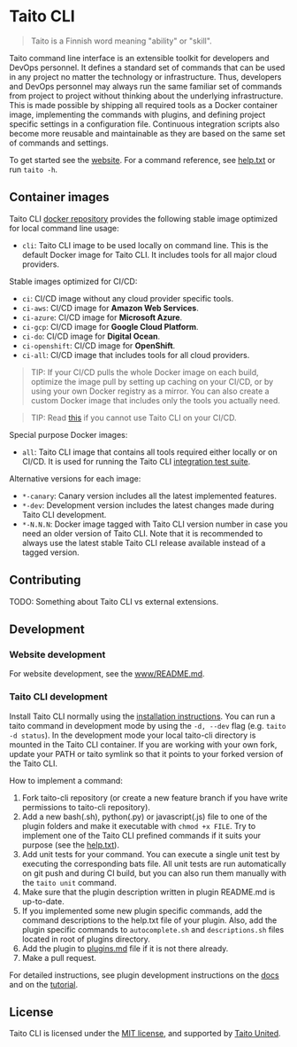 # Taito CLI

> Taito is a Finnish word meaning "ability" or "skill".

Taito command line interface is an extensible toolkit for developers and DevOps personnel. It defines a standard set of commands that can be used in any project no matter the technology or infrastructure. Thus, developers and DevOps personnel may always run the same familiar set of commands from project to project without thinking about the underlying infrastructure. This is made possible by shipping all required tools as a Docker container image, implementing the commands with plugins, and defining project specific settings in a configuration file. Continuous integration scripts also become more reusable and maintainable as they are based on the same set of commands and settings.

To get started see the [website](https://taitounited.github.io/taito-cli/). For a command reference, see [help.txt](https://github.com/TaitoUnited/taito-cli/blob/master/help.txt) or run `taito -h`.

## Container images

Taito CLI [docker repository](https://hub.docker.com/r/taitounited/taito-cli/) provides the following stable image optimized for local command line usage:

* `cli`: Taito CLI image to be used locally on command line. This is the default Docker image for Taito CLI. It includes tools for all major cloud providers.

Stable images optimized for CI/CD:

* `ci`: CI/CD image without any cloud provider specific tools.
* `ci-aws`: CI/CD image for **Amazon Web Services**.
* `ci-azure`: CI/CD image for **Microsoft Azure**.
* `ci-gcp`: CI/CD image for **Google Cloud Platform**.
* `ci-do`: CI/CD image for **Digital Ocean**.
* `ci-openshift`: CI/CD image for **OpenShift**.
* `ci-all`: CI/CD image that includes tools for all cloud providers.

> TIP: If your CI/CD pulls the whole Docker image on each build, optimize the image pull by setting up caching on your CI/CD, or by using your own Docker registry as a mirror. You can also create a custom Docker image that includes only the tools you actually need.

> TIP: Read [this](https://taitounited.github.io/taito-cli/docs/06-continuous-integration-and-delivery#cicd-without-taito-cli) if you cannot use Taito CLI on your CI/CD.

Special purpose Docker images:

* `all`: Taito CLI image that contains all tools required either locally or on CI/CD. It is used for running the Taito CLI [integration test suite](https://github.com/TaitoUnited/taito-cli-test).

Alternative versions for each image:

* `*-canary`: Canary version includes all the latest implemented features.
* `*-dev`: Development version includes the latest changes made during Taito CLI development.
* `*-N.N.N`: Docker image tagged with Taito CLI version number in case you need an older version of Taito CLI. Note that it is recommended to always use the latest stable Taito CLI release available instead of a tagged version.

## Contributing

TODO: Something about Taito CLI vs external extensions.

## Development

### Website development

For website development, see the [www/README.md](www/README.md).

### Taito CLI development

Install Taito CLI normally using the [installation instructions](https://taitounited.github.io/taito-cli/docs/02-installation/). You can run a taito command in development mode by using the `-d, --dev` flag (e.g. `taito -d status`). In the development mode your local taito-cli directory is mounted in the Taito CLI container. If you are working with your own fork, update your PATH or taito symlink so that it points to your forked version of the Taito CLI.

How to implement a command:

1. Fork taito-cli repository (or create a new feature branch if you have write permissions to taito-cli repository).
2. Add a new bash(.sh), python(.py) or javascript(.js) file to one of the plugin folders and make it executable with `chmod +x FILE`. Try to implement one of the Taito CLI prefined commands if it suits your purpose (see the [help.txt](https://github.com/TaitoUnited/taito-cli/blob/master/help.txt)).
3. Add unit tests for your command. You can execute a single unit test by executing the corresponding bats file. All unit tests are run automatically on git push and during CI build, but you can also run them manually with the `taito unit` command.
4. Make sure that the plugin description written in plugin README.md is up-to-date.
5. If you implemented some new plugin specific commands, add the command descriptions to the help.txt file of your plugin. Also, add the plugin specific commands to `autocomplete.sh` and `descriptions.sh` files located in root of plugins directory.
6. Add the plugin to [plugins.md](https://github.com/TaitoUnited/taito-cli/blob/dev/docs/plugins.md) file if it is not there already.
7. Make a pull request.

For detailed instructions, see plugin development instructions on the [docs](https://taitounited.github.io/taito-cli/docs) and on the [tutorial](https://taitounited.github.io/taito-cli/tutorial).

## License

Taito CLI is licensed under the [MIT license](https://github.com/TaitoUnited/taito-cli/blob/master/LICENSE), and supported by [Taito United](https://taitounited.fi/).
